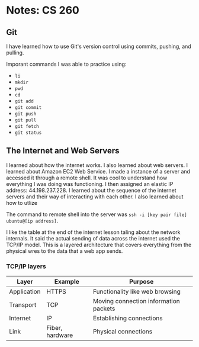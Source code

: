# Notes: CS 260

## Git

I have learned how to use Git's version control using commits, pushing, and pulling.

Imporant commands I was able to practice using:
- `li` 
- `mkdir` 
- `pwd` 
- `cd` 
- `git add`
- `git commit`
- `git push`
- `git pull`
- `git fetch`
- `git status`


## The Internet and Web Servers

I learned about how the internet works. I also learned about web servers. I learned about Amazon EC2 Web Service. I made a instance of a server and accessed it through a remote shell. It was cool to understand how everything I was doing was functioning. I then assigned an elastic IP address: 44.198.237.228. 
I learned about the sequence of the internet servers and their way of interacting with each other. I also learned about how to utlize 

The command to remote shell into the server was `ssh -i [key pair file] ubuntu@[ip address]`.

I like the table at the end of the internet lesson taling about the network internals. It said the actual sending of data across the internet used the TCP/IP model. This is a layered architecture that covers everything from the physical wres to the data that a web app sends.

### TCP/IP layers

| Layer       | Example         | Purpose                               |
| ----------- | --------------- | ------------------------------------- |
| Application | HTTPS           | Functionality like web browsing       |
| Transport   | TCP             | Moving connection information packets |
| Internet    | IP              | Establishing connections              |
| Link        | Fiber, hardware | Physical connections                  |


